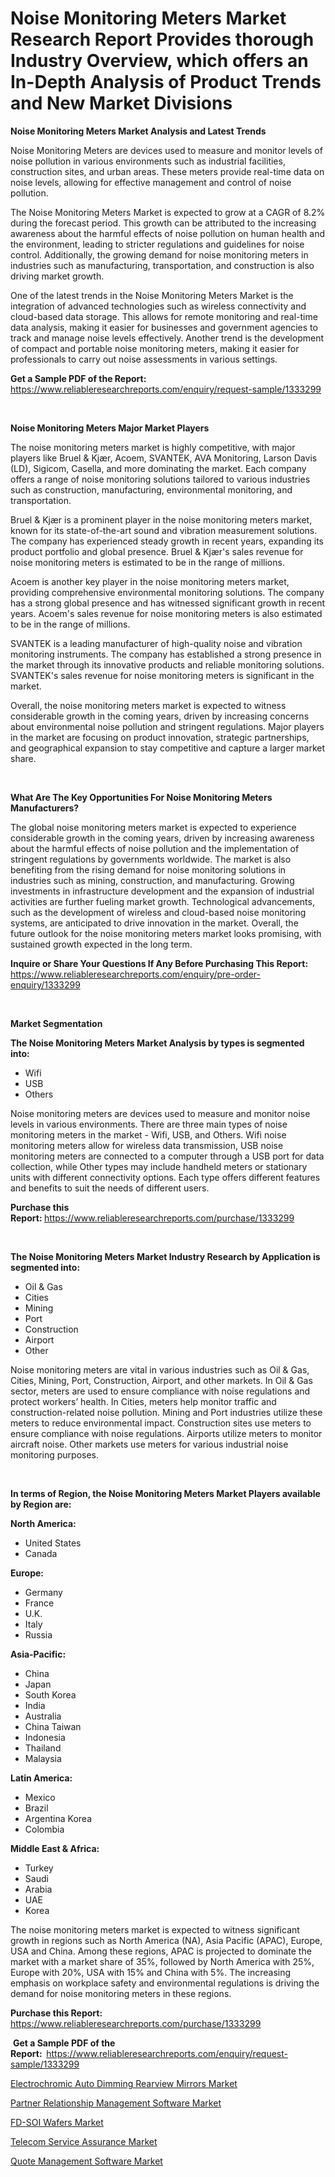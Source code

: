 <p><h1>Noise Monitoring Meters Market Research Report Provides thorough Industry Overview, which offers an In-Depth Analysis of Product Trends and New Market Divisions</h1></p><p><strong>Noise Monitoring Meters Market Analysis and Latest Trends</strong></p>
<p><p>Noise Monitoring Meters are devices used to measure and monitor levels of noise pollution in various environments such as industrial facilities, construction sites, and urban areas. These meters provide real-time data on noise levels, allowing for effective management and control of noise pollution.</p><p>The Noise Monitoring Meters Market is expected to grow at a CAGR of 8.2% during the forecast period. This growth can be attributed to the increasing awareness about the harmful effects of noise pollution on human health and the environment, leading to stricter regulations and guidelines for noise control. Additionally, the growing demand for noise monitoring meters in industries such as manufacturing, transportation, and construction is also driving market growth.</p><p>One of the latest trends in the Noise Monitoring Meters Market is the integration of advanced technologies such as wireless connectivity and cloud-based data storage. This allows for remote monitoring and real-time data analysis, making it easier for businesses and government agencies to track and manage noise levels effectively. Another trend is the development of compact and portable noise monitoring meters, making it easier for professionals to carry out noise assessments in various settings.</p></p>
<p><strong>Get a Sample PDF of the Report:&nbsp;</strong> <a href="https://www.reliableresearchreports.com/enquiry/request-sample/1333299">https://www.reliableresearchreports.com/enquiry/request-sample/1333299</a></p>
<p>&nbsp;</p>
<p><strong>Noise Monitoring Meters Major Market Players</strong></p>
<p><p>The noise monitoring meters market is highly competitive, with major players like Bruel & Kjær, Acoem, SVANTEK, AVA Monitoring, Larson Davis (LD), Sigicom, Casella, and more dominating the market. Each company offers a range of noise monitoring solutions tailored to various industries such as construction, manufacturing, environmental monitoring, and transportation.</p><p>Bruel & Kjær is a prominent player in the noise monitoring meters market, known for its state-of-the-art sound and vibration measurement solutions. The company has experienced steady growth in recent years, expanding its product portfolio and global presence. Bruel & Kjær's sales revenue for noise monitoring meters is estimated to be in the range of millions.</p><p>Acoem is another key player in the noise monitoring meters market, providing comprehensive environmental monitoring solutions. The company has a strong global presence and has witnessed significant growth in recent years. Acoem's sales revenue for noise monitoring meters is also estimated to be in the range of millions.</p><p>SVANTEK is a leading manufacturer of high-quality noise and vibration monitoring instruments. The company has established a strong presence in the market through its innovative products and reliable monitoring solutions. SVANTEK's sales revenue for noise monitoring meters is significant in the market.</p><p>Overall, the noise monitoring meters market is expected to witness considerable growth in the coming years, driven by increasing concerns about environmental noise pollution and stringent regulations. Major players in the market are focusing on product innovation, strategic partnerships, and geographical expansion to stay competitive and capture a larger market share.</p></p>
<p>&nbsp;</p>
<p><strong>What Are The Key Opportunities For Noise Monitoring Meters Manufacturers?</strong></p>
<p><p>The global noise monitoring meters market is expected to experience considerable growth in the coming years, driven by increasing awareness about the harmful effects of noise pollution and the implementation of stringent regulations by governments worldwide. The market is also benefiting from the rising demand for noise monitoring solutions in industries such as mining, construction, and manufacturing. Growing investments in infrastructure development and the expansion of industrial activities are further fueling market growth. Technological advancements, such as the development of wireless and cloud-based noise monitoring systems, are anticipated to drive innovation in the market. Overall, the future outlook for the noise monitoring meters market looks promising, with sustained growth expected in the long term.</p></p>
<p><strong>Inquire or Share Your Questions If Any Before Purchasing This Report:</strong> <a href="https://www.reliableresearchreports.com/enquiry/pre-order-enquiry/1333299">https://www.reliableresearchreports.com/enquiry/pre-order-enquiry/1333299</a></p>
<p>&nbsp;</p>
<p><strong>Market Segmentation</strong></p>
<p><strong>The Noise Monitoring Meters Market Analysis by types is segmented into:</strong></p>
<p><ul><li>Wifi</li><li>USB</li><li>Others</li></ul></p>
<p><p>Noise monitoring meters are devices used to measure and monitor noise levels in various environments. There are three main types of noise monitoring meters in the market - Wifi, USB, and Others. Wifi noise monitoring meters allow for wireless data transmission, USB noise monitoring meters are connected to a computer through a USB port for data collection, while Other types may include handheld meters or stationary units with different connectivity options. Each type offers different features and benefits to suit the needs of different users.</p></p>
<p><strong>Purchase this Report:&nbsp;</strong><a href="https://www.reliableresearchreports.com/purchase/1333299">https://www.reliableresearchreports.com/purchase/1333299</a></p>
<p>&nbsp;</p>
<p><strong>The Noise Monitoring Meters Market Industry Research by Application is segmented into:</strong></p>
<p><ul><li>Oil & Gas</li><li>Cities</li><li>Mining</li><li>Port</li><li>Construction</li><li>Airport</li><li>Other</li></ul></p>
<p><p>Noise monitoring meters are vital in various industries such as Oil & Gas, Cities, Mining, Port, Construction, Airport, and other markets. In Oil & Gas sector, meters are used to ensure compliance with noise regulations and protect workers’ health. In Cities, meters help monitor traffic and construction-related noise pollution. Mining and Port industries utilize these meters to reduce environmental impact. Construction sites use meters to ensure compliance with noise regulations. Airports utilize meters to monitor aircraft noise. Other markets use meters for various industrial noise monitoring purposes.</p></p>
<p>&nbsp;</p>
<p><strong>In terms of Region, the Noise Monitoring Meters Market Players available by Region are:</strong></p>
<p>
    <p> <strong> North America: </strong>
        <ul>
            <li>United States</li>
            <li>Canada</li>
        </ul>
        </p> 
    <p> <strong> Europe: </strong>
        <ul>
            <li>Germany</li>
            <li>France</li>
            <li>U.K.</li>
            <li>Italy</li>
            <li>Russia</li>
        </ul>
        </p> 
    <p> <strong> Asia-Pacific: </strong>
        <ul>
            <li>China</li>
            <li>Japan</li>
            <li>South Korea</li>
            <li>India</li>
            <li>Australia</li>
            <li>China Taiwan</li>
            <li>Indonesia</li>
            <li>Thailand</li>
            <li>Malaysia</li>
        </ul>
        </p> 
    <p> <strong> Latin America: </strong>
        <ul>
            <li>Mexico</li>
            <li>Brazil</li>
            <li>Argentina Korea</li>
            <li>Colombia</li>
        </ul>
        </p> 
    <p> <strong> Middle East & Africa: </strong>
        <ul>
            <li>Turkey</li>
            <li>Saudi</li>
            <li>Arabia</li>
            <li>UAE</li>
            <li>Korea</li>
        </ul>
    </p>
    </p>
<p><p>The noise monitoring meters market is expected to witness significant growth in regions such as North America (NA), Asia Pacific (APAC), Europe, USA and China. Among these regions, APAC is projected to dominate the market with a market share of 35%, followed by North America with 25%, Europe with 20%, USA with 15% and China with 5%. The increasing emphasis on workplace safety and environmental regulations is driving the demand for noise monitoring meters in these regions.</p></p>
<p><strong>Purchase this Report: </strong><a href="https://www.reliableresearchreports.com/purchase/1333299">https://www.reliableresearchreports.com/purchase/1333299</a></p>
<p>&nbsp;<strong>Get a Sample PDF of the Report:&nbsp;&nbsp;</strong><a href="https://www.reliableresearchreports.com/enquiry/request-sample/1333299">https://www.reliableresearchreports.com/enquiry/request-sample/1333299</a></p>
<p><strong></strong></p>
<p><p><a href="https://github.com/sonuprakash1/Market-Research-Report-List-1/blob/main/electrochromic-auto-dimming-rearview-mirrors-market.md">Electrochromic Auto Dimming Rearview Mirrors Market</a></p><p><a href="https://medium.com/@birdielynch2022/analyzing-partner-relationship-management-software-market-global-industry-perspective-and-forecast-cfcc0079a4d8">Partner Relationship Management Software Market</a></p><p><a href="https://github.com/Whitneyboyettebo9kiw7yr13/Market-Research-Report-List-1/blob/main/fd-soi-wafers-market.md">FD-SOI Wafers Market</a></p><p><a href="https://medium.com/@birdielynch2022/telecom-service-assurance-market-exploring-market-share-market-trends-and-future-growth-e78f7ca29252">Telecom Service Assurance Market</a></p><p><a href="https://medium.com/@birdielynch2022/decoding-quote-management-software-market-metrics-market-share-trends-and-growth-patterns-ac4f4dedee62">Quote Management Software Market</a></p></p>